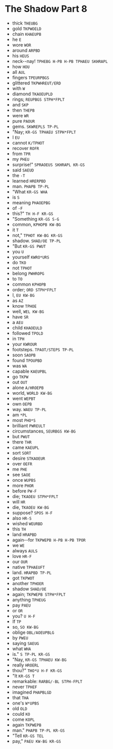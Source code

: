 # The Shadow Part 8

* thick `THEUBG`
* gold `TKPWOELD`
* chain `KHAEUPB`
* he `E`
* wore `WOR`
* around `ARPBD`
* his `HEUS`
* neck--nay! `TPHEBG H-PB H-PB TPHAEU SKHRAPL`
* how `HOU`
* all `AUL`
* fingers `TPEURPBGS`
* glittered `TKPWHREUT/ERD`
* with `W`
* diamond `TKAOEUPLD`
* rings; `REUPBGS STPH*FPLT`
* and `SKP`
* then `THEPB`
* were `WR`
* pure `PAOUR`
* gems. `SKWREPLS TP-PL`
* "Nay; `KR-GS TPHAEU STPH*FPLT`
* I `EU`
* cannot `K/TPHOT`
* recover `ROFR`
* from `TPR`
* my `PHEU`
* surprise!" `SPRAOEUS SKHRAPL KR-GS`
* said `SAEUD`
* the `-T`
* learned `HRERPBD`
* man. `PHAPB TP-PL`
* "What `KR-GS WHA`
* is `S`
* meaning `PHAOEPBG`
* of `-F`
* this?" `TH H-F KR-GS`
* "Something `KR-GS S-G`
* common, `KPHOPB KW-BG`
* it `T`
* not," `TPHOT KW-BG KR-GS`
* shadow. `SHAD/OE TP-PL`
* "But `KR-GS PWUT`
* you `U`
* yourself `KWRO*URS`
* do `TKO`
* not `TPHOT`
* belong `PWHROPG`
* to `TO`
* common `KPHOPB`
* order; `ORD STPH*FPLT`
* I, `EU KW-BG`
* as `AZ`
* know `TPHOE`
* well, `WEL KW-BG`
* have `SR`
* a `AEU`
* child `KHAOEULD`
* followed `TPOLD`
* in `TPH`
* your `KWROUR`
* footsteps. `TPAOT/STEPS TP-PL`
* soon `SAOPB`
* found `TPOUPBD`
* was `WA`
* capable `KAEUPBL`
* go `TKPW`
* out `OUT`
* alone `A/HROEPB`
* world, `WORLD KW-BG`
* went `WEPBT`
* own `OEPB`
* way. `WAEU TP-PL`
* am `*PL`
* most `PHO*S`
* brilliant `PWREULT`
* circumstances, `SEURBGS KW-BG`
* but `PWUT`
* there `THR`
* came `KAEUPL`
* sort `SORT`
* desire `STKAOEUR`
* over `OEFR`
* me `PHE`
* see `SAOE`
* once `WUPBS`
* more `PHOR`
* before `PW-F`
* die; `TKAOEU STPH*FPLT`
* will `HR`
* die, `TKAOEU KW-BG`
* suppose? `SPOS H-F`
* also `HR-S`
* wished `WEURBD`
* this `TH`
* land `HRAPBD`
* again--for `TKPWEPB H-PB H-PB TPOR`
* we `WE`
* always `AULS`
* love `HR-F`
* our `OUR`
* native `TPHAEUFT`
* land. `HRAPBD TP-PL`
* got `TKPWOT`
* another `TPHOER`
* shadow `SHAD/OE`
* again; `TKPWEPB STPH*FPLT`
* anything `TPHEUG`
* pay `PAEU`
* or `OR`
* you? `U H-F`
* If `TP`
* so, `SO KW-BG`
* oblige `OBL/AOEUPBLG`
* by `PWEU`
* saying `SAEUG`
* what `WHA`
* is." `S TP-PL KR-GS`
* "Nay, `KR-GS TPHAEU KW-BG`
* really `HROERL`
* thou?" `THO*U H-F KR-GS`
* "It `KR-GS T`
* remarkable: `RARBG/-BL STPH-FPLT`
* never `TPHEF`
* imagined `PHAPBLGD`
* that `THA`
* one's `W*UPBS`
* old `OLD`
* could `KO`
* come `KOPL`
* again `TKPWEPB`
* man." `PHAPB TP-PL KR-GS`
* "Tell `KR-GS TEL`
* pay," `PAEU KW-BG KR-GS`
